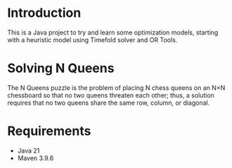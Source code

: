 # Introduction

This is a Java project to try and learn some optimization models, starting with a heuristic model using Timefold solver and OR Tools.

# Solving N Queens

The N Queens puzzle is the problem of placing N chess queens on an N×N chessboard so that no two queens threaten each other; thus, a solution requires that no two queens share the same row, column, or diagonal.

# Requirements

- Java 21
- Maven 3.9.6